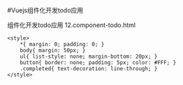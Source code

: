 #Vuejs组件化开发todo应用

组件化开发todo应用  12.component-todo.html
```
<style>
    *{ margin: 0; padding: 0; }
    body{ margin: 50px; }
    ul{ list-style: none; margin-bottom: 20px; }
    button{ border: none; padding: 5px; color: #FFF; }
    .completed{ text-decoration: line-through; }
</style>


```